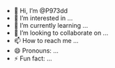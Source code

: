 - 👋 Hi, I’m @P973dd
- 👀 I’m interested in ...
- 🌱 I’m currently learning ...
- 💞️ I’m looking to collaborate on ...
- 📫 How to reach me ...
- 😄 Pronouns: ...
- ⚡ Fun fact: ...

<!---
P973dd/P973dd is a ✨ special ✨ repository because its `README.md` (this file) appears on your GitHub profile.
You can click the Preview link to take a look at your changes.
--->
